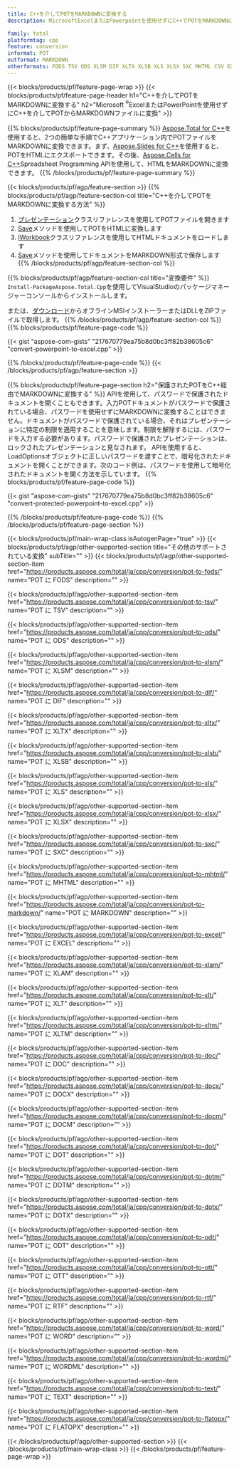 ```yaml
---
title: C++を介してPOTをMARKDOWNに変換する
description: MicrosoftExcelまたはPowerpointを使用せずにC++でPOTをMARKDOWNにエクスポートする

family: total
platformtag: cpp
feature: conversion
informat: POT
outformat: MARKDOWN
otherformats: FODS TSV ODS XLSM DIF XLTX XLSB XLS XLSX SXC MHTML CSV EXCEL XLAM XLT XLTM DOC DOCX DOCM DOT DOTM DOTX ODT OTT RTF WORD WORDML TEXT FLATOPX
---
```

{{< blocks/products/pf/feature-page-wrap >}}
{{< blocks/products/pf/feature-page-header h1="C++を介してPOTをMARKDOWNに変換する" h2="Microsoft <sup>&reg;</sup>ExcelまたはPowerPointを使用せずにC++を介してPOTからMARKDOWNファイルに変換" >}}

{{% blocks/products/pf/feature-page-summary %}}
[Aspose.Total for C++](https://products.aspose.com/total/cpp/)を使用すると、2つの簡単な手順でC++アプリケーション内でPOTファイルをMARKDOWNに変換できます。まず、[Aspose.Slides for C++](https://products.aspose.com/slides/cpp/)を使用すると、POTをHTMLにエクスポートできます。その後、[Aspose.Cells for C++](https://products.aspose.com/cells/cpp/)Spreadsheet Programming APIを使用して、HTMLをMARKDOWNに変換できます。 
{{% /blocks/products/pf/feature-page-summary  %}}

{{< blocks/products/pf/agp/feature-section >}}
{{% blocks/products/pf/agp/feature-section-col title="C++を介してPOTをMARKDOWNに変換する方法" %}}
1. [プレゼンテーション](https://reference.aspose.com/slides/cpp/class/aspose.slides.presentation)クラスリファレンスを使用してPOTファイルを開きます
2. [Save](https://reference.aspose.com/slides/cpp/class/aspose.slides.presentation#a06fe2a156063c8c3e5ada2713bb697ba)メソッドを使用してPOTをHTMLに変換します
3. [IWorkbook](https://reference.aspose.com/cells/cpp/class/aspose.cells.i_workbook)クラスリファレンスを使用してHTMLドキュメントをロードします
4. [Save](https://reference.aspose.com/cells/cpp/class/aspose.cells.i_workbook#a5dc7de23f7ceba76a05dc1d49f51502e)メソッドを使用してドキュメントをMARKDOWN形式で保存します
{{% /blocks/products/pf/agp/feature-section-col %}}

{{% blocks/products/pf/agp/feature-section-col title="変換要件" %}}
```Install-PackageAspose.Total.Cpp```を使用してVisualStudioのパッケージマネージャーコンソールからインストールします。

または、[ダウンロード](https://releases.aspose.com/total/cpp)からオフラインMSIインストーラーまたはDLLをZIPファイルで取得します。
{{% /blocks/products/pf/agp/feature-section-col %}}
{{% blocks/products/pf/feature-page-code %}}

{{< gist "aspose-com-gists" "217670779ea75b8d0bc3ff82b38605c6" "convert-powerpoint-to-excel.cpp" >}}



{{% /blocks/products/pf/feature-page-code %}}
{{< /blocks/products/pf/agp/feature-section >}}

{{% blocks/products/pf/feature-page-section  h2="保護されたPOTをC++経由でMARKDOWNに変換する" %}}
APIを使用して、パスワードで保護されたドキュメントを開くこともできます。入力POTドキュメントがパスワードで保護されている場合、パスワードを使用せずにMARKDOWNに変換することはできません。ドキュメントがパスワードで保護されている場合、それはプレゼンテーションに特定の制限を適用することを意味します。制限を解除するには、パスワードを入力する必要があります。パスワードで保護されたプレゼンテーションは、ロックされたプレゼンテーションと見なされます。 APIを使用すると、LoadOptionsオブジェクトに正しいパスワードを渡すことで、暗号化されたドキュメントを開くことができます。次のコード例は、パスワードを使用して暗号化されたドキュメントを開く方法を示しています。
{{% blocks/products/pf/feature-page-code %}}

{{< gist "aspose-com-gists" "217670779ea75b8d0bc3ff82b38605c6" "convert-protected-powerpoint-to-excel.cpp" >}}

{{% /blocks/products/pf/feature-page-code  %}}
{{% /blocks/products/pf/feature-page-section %}}

{{< blocks/products/pf/main-wrap-class isAutogenPage="true" >}}
{{< blocks/products/pf/agp/other-supported-section title="その他のサポートされている変換" subTitle="" >}}
{{< blocks/products/pf/agp/other-supported-section-item href="https://products.aspose.com/total/ja/cpp/conversion/pot-to-fods/" name="POT に FODS" description="" >}}

{{< blocks/products/pf/agp/other-supported-section-item href="https://products.aspose.com/total/ja/cpp/conversion/pot-to-tsv/" name="POT に TSV" description="" >}}

{{< blocks/products/pf/agp/other-supported-section-item href="https://products.aspose.com/total/ja/cpp/conversion/pot-to-ods/" name="POT に ODS" description="" >}}

{{< blocks/products/pf/agp/other-supported-section-item href="https://products.aspose.com/total/ja/cpp/conversion/pot-to-xlsm/" name="POT に XLSM" description="" >}}

{{< blocks/products/pf/agp/other-supported-section-item href="https://products.aspose.com/total/ja/cpp/conversion/pot-to-dif/" name="POT に DIF" description="" >}}

{{< blocks/products/pf/agp/other-supported-section-item href="https://products.aspose.com/total/ja/cpp/conversion/pot-to-xltx/" name="POT に XLTX" description="" >}}

{{< blocks/products/pf/agp/other-supported-section-item href="https://products.aspose.com/total/ja/cpp/conversion/pot-to-xlsb/" name="POT に XLSB" description="" >}}

{{< blocks/products/pf/agp/other-supported-section-item href="https://products.aspose.com/total/ja/cpp/conversion/pot-to-xls/" name="POT に XLS" description="" >}}

{{< blocks/products/pf/agp/other-supported-section-item href="https://products.aspose.com/total/ja/cpp/conversion/pot-to-xlsx/" name="POT に XLSX" description="" >}}

{{< blocks/products/pf/agp/other-supported-section-item href="https://products.aspose.com/total/ja/cpp/conversion/pot-to-sxc/" name="POT に SXC" description="" >}}

{{< blocks/products/pf/agp/other-supported-section-item href="https://products.aspose.com/total/ja/cpp/conversion/pot-to-mhtml/" name="POT に MHTML" description="" >}}

{{< blocks/products/pf/agp/other-supported-section-item href="https://products.aspose.com/total/ja/cpp/conversion/pot-to-markdown/" name="POT に MARKDOWN" description="" >}}

{{< blocks/products/pf/agp/other-supported-section-item href="https://products.aspose.com/total/ja/cpp/conversion/pot-to-excel/" name="POT に EXCEL" description="" >}}

{{< blocks/products/pf/agp/other-supported-section-item href="https://products.aspose.com/total/ja/cpp/conversion/pot-to-xlam/" name="POT に XLAM" description="" >}}

{{< blocks/products/pf/agp/other-supported-section-item href="https://products.aspose.com/total/ja/cpp/conversion/pot-to-xlt/" name="POT に XLT" description="" >}}

{{< blocks/products/pf/agp/other-supported-section-item href="https://products.aspose.com/total/ja/cpp/conversion/pot-to-xltm/" name="POT に XLTM" description="" >}}

{{< blocks/products/pf/agp/other-supported-section-item href="https://products.aspose.com/total/ja/cpp/conversion/pot-to-doc/" name="POT に DOC" description="" >}}

{{< blocks/products/pf/agp/other-supported-section-item href="https://products.aspose.com/total/ja/cpp/conversion/pot-to-docx/" name="POT に DOCX" description="" >}}

{{< blocks/products/pf/agp/other-supported-section-item href="https://products.aspose.com/total/ja/cpp/conversion/pot-to-docm/" name="POT に DOCM" description="" >}}

{{< blocks/products/pf/agp/other-supported-section-item href="https://products.aspose.com/total/ja/cpp/conversion/pot-to-dot/" name="POT に DOT" description="" >}}

{{< blocks/products/pf/agp/other-supported-section-item href="https://products.aspose.com/total/ja/cpp/conversion/pot-to-dotm/" name="POT に DOTM" description="" >}}

{{< blocks/products/pf/agp/other-supported-section-item href="https://products.aspose.com/total/ja/cpp/conversion/pot-to-dotx/" name="POT に DOTX" description="" >}}

{{< blocks/products/pf/agp/other-supported-section-item href="https://products.aspose.com/total/ja/cpp/conversion/pot-to-odt/" name="POT に ODT" description="" >}}

{{< blocks/products/pf/agp/other-supported-section-item href="https://products.aspose.com/total/ja/cpp/conversion/pot-to-ott/" name="POT に OTT" description="" >}}

{{< blocks/products/pf/agp/other-supported-section-item href="https://products.aspose.com/total/ja/cpp/conversion/pot-to-rtf/" name="POT に RTF" description="" >}}

{{< blocks/products/pf/agp/other-supported-section-item href="https://products.aspose.com/total/ja/cpp/conversion/pot-to-word/" name="POT に WORD" description="" >}}

{{< blocks/products/pf/agp/other-supported-section-item href="https://products.aspose.com/total/ja/cpp/conversion/pot-to-wordml/" name="POT に WORDML" description="" >}}

{{< blocks/products/pf/agp/other-supported-section-item href="https://products.aspose.com/total/ja/cpp/conversion/pot-to-text/" name="POT に TEXT" description="" >}}

{{< blocks/products/pf/agp/other-supported-section-item href="https://products.aspose.com/total/ja/cpp/conversion/pot-to-flatopx/" name="POT に FLATOPX" description="" >}}


{{< /blocks/products/pf/agp/other-supported-section >}}
{{< /blocks/products/pf/main-wrap-class >}}
{{< /blocks/products/pf/feature-page-wrap >}}